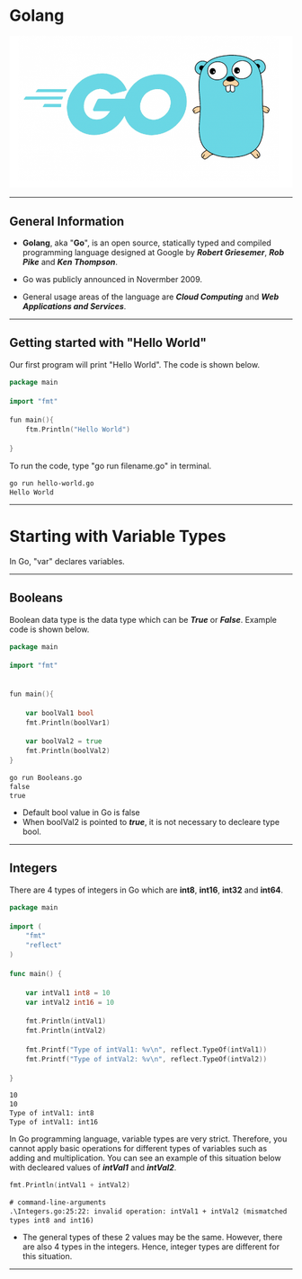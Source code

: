 # Golang

![Golang Image](golang.png)

-------------------------------------------------------------------

## General Information

- **Golang**, aka "**Go**", is an open source, statically typed and compiled programming language designed at Google by ***Robert Griesemer***, ***Rob Pike*** and ***Ken Thompson***. 

- Go was publicly announced in Novermber 2009. 

- General usage areas of the language are ***Cloud Computing*** and ***Web Applications and Services***.

--------------------------------------------------------

## Getting started with "Hello World"

Our first program will print "Hello World". The code is shown below. 

```go
package main

import "fmt"

fun main(){
    ftm.Println("Hello World")

}
```

To run the code, type "go run filename.go" in terminal. 

```console
go run hello-world.go
Hello World
```

--------------------------------------------------------------------

# Starting with Variable Types

In Go, "var" declares variables.

--------------------------------------------------------

## Booleans

Boolean data type is the data type which can be ***True*** or ***False***. Example code is shown below.

```go
package main

import "fmt"


fun main(){

    var boolVal1 bool
    fmt.Println(boolVar1)

    var boolVal2 = true
    fmt.Println(boolVal2)
}
```

```console
go run Booleans.go
false
true
```

* Default bool value in Go is false
* When boolVal2 is pointed to ***true***, it is not necessary to decleare type bool.

-------------------------------------------------------

## Integers

There are 4 types of integers in Go which are **int8**, **int16**, **int32** and **int64**.

```go
package main

import (
    "fmt"
    "reflect"
)

func main() {

    var intVal1 int8 = 10
    var intVal2 int16 = 10

    fmt.Println(intVal1)
    fmt.Println(intVal2)

    fmt.Printf("Type of intVal1: %v\n", reflect.TypeOf(intVal1))
    fmt.Printf("Type of intVal2: %v\n", reflect.TypeOf(intVal2))

}
```

```console
10
10
Type of intVal1: int8
Type of intVal1: int16
```

In Go programming language, variable types are very strict. Therefore, you cannot apply basic operations for different types of variables such as adding and multiplication. You can see an example of this situation below with decleared values of ***intVal1*** and ***intVal2***.

```go
fmt.Println(intVal1 + intVal2)
```

```console
# command-line-arguments
.\Integers.go:25:22: invalid operation: intVal1 + intVal2 (mismatched types int8 and int16)
```

* The general types of these 2 values may be the same. However, there are also 4 types in the integers. Hence, integer types are different for this situation.

--------------------------------------------


